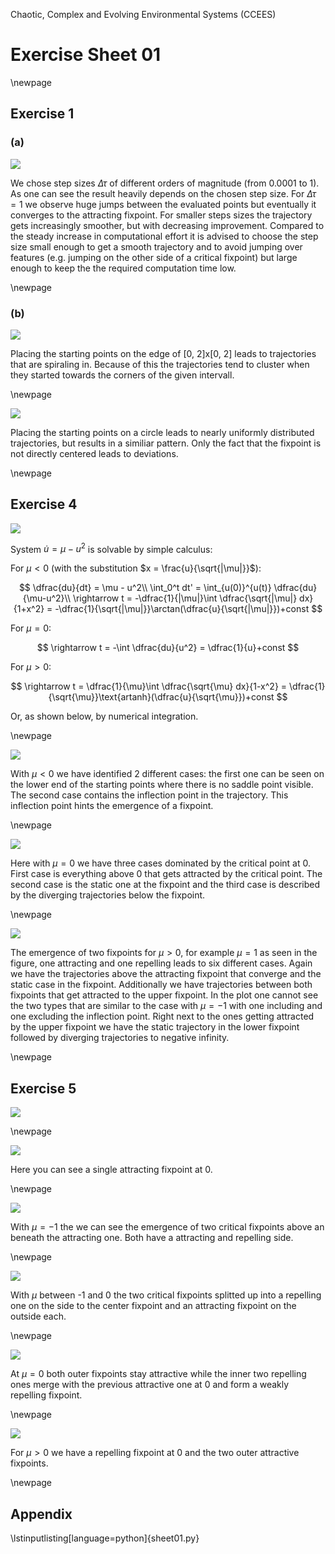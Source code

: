 Chaotic, Complex and Evolving Environmental Systems (CCEES)

# Exercise Sheet 01

\newpage

## Exercise 1

### (a)

![](sheet01_ex1a.png)

We chose step sizes $\Delta\tau$ of different orders of magnitude (from 0.0001 to 1). As one can see the result heavily depends on the chosen step size. For $\Delta\tau = 1$ we observe huge jumps between the evaluated points but eventually it converges to the attracting fixpoint. For smaller steps sizes the trajectory gets increasingly smoother, but with decreasing improvement. Compared to the steady increase in computational effort it is advised to choose the step size small enough to get a smooth trajectory and to avoid jumping over features (e.g. jumping on the other side of a critical fixpoint) but large enough to keep the the required computation time low.

\newpage

### (b)

![](sheet01_ex1bsquare.png)

Placing the starting points on the edge of [0, 2]x[0, 2] leads to trajectories that are spiraling in. Because of this the trajectories tend to cluster when they started towards the corners of the given intervall.

\newpage

![](sheet01_ex1bcircle.png)

Placing the starting points on a circle leads to nearly uniformly distributed trajectories, but results in a similiar pattern. Only the fact that the fixpoint is not directly centered leads to deviations.

\newpage

## Exercise 4

![](sheet01_4hand.png)

System $\dot{u} = \mu - u^2$ is solvable by simple calculus:

For $\mu < 0$ (with the substitution $x = \frac{u}{\sqrt{|\mu|}}$):

$$
    \dfrac{du}{dt} = \mu - u^2\\
    \int_0^t dt' = \int_{u(0)}^{u(t)} \dfrac{du}{\mu-u^2}\\
    \rightarrow t = -\dfrac{1}{|\mu|}\int \dfrac{\sqrt{|\mu|} dx}{1+x^2} = -\dfrac{1}{\sqrt{|\mu|}}\arctan(\dfrac{u}{\sqrt{|\mu|}})+const
$$

For $\mu = 0$:

$$
    \rightarrow t = -\int \dfrac{du}{u^2} = \dfrac{1}{u}+const
$$

For $\mu > 0$:

$$
    \rightarrow t = \dfrac{1}{\mu}\int \dfrac{\sqrt{\mu} dx}{1-x^2} = \dfrac{1}{\sqrt{\mu}}\text{artanh}(\dfrac{u}{\sqrt{\mu}})+const
$$

Or, as shown below, by numerical integration.

\newpage

![](sheet01_ex4_mu=-1.png)

With $\mu < 0$ we have identified 2 different cases: the first one can be seen on the lower end of the starting points where there is no saddle point visible. The second case contains the inflection point in the trajectory. This inflection point hints the emergence of a fixpoint.

\newpage

![](sheet01_ex4_mu=0.png)

Here with $\mu = 0$ we have three cases dominated by the critical point at 0. First case is everything above 0 that gets attracted by the critical point. The second case is the static one at the fixpoint and the third case is described by the diverging trajectories below the fixpoint.

\newpage

![](sheet01_ex4_mu=1.png)

The emergence of two fixpoints for $\mu > 0$, for example $\mu = 1$ as seen in the figure, one attracting and one repelling leads to six different cases. Again we have the trajectories above the attracting fixpoint that converge and the static case in the fixpoint. Additionally we have trajectories between both fixpoints that get attracted to the upper fixpoint. In the plot one cannot see the two types that are similar to the case with $\mu = -1$ with one including and one excluding the inflection point. Right next to the ones getting attracted by the upper fixpoint we have the static trajectory in the lower fixpoint followed by diverging trajectories to negative infinity.

\newpage

## Exercise 5

![](sheet01_5hand.png)

\newpage

![](sheet01_ex5_mu=-2.png)

Here you can see a single attracting fixpoint at 0.

\newpage

![](sheet01_ex5_mu=-1.png)

With $\mu = -1$ the we can see the emergence of two critical fixpoints above an beneath the attracting one. Both have a attracting and repelling side.

\newpage

![](sheet01_ex5_mu=-0.5.png)

With $\mu$ between -1 and 0 the two critical fixpoints splitted up into a repelling one on the side to the center fixpoint and an attracting fixpoint on the outside each.

\newpage

![](sheet01_ex5_mu=0.png)

At $\mu = 0$ both outer fixpoints stay attractive while the inner two repelling ones merge with the previous attractive one at 0 and form a weakly repelling fixpoint.

\newpage

![](sheet01_ex5_mu=1.png)

For $\mu > 0$ we have a repelling fixpoint at 0 and the two outer attractive fixpoints.

\newpage

## Appendix

\lstinputlisting[language=python]{sheet01.py}
